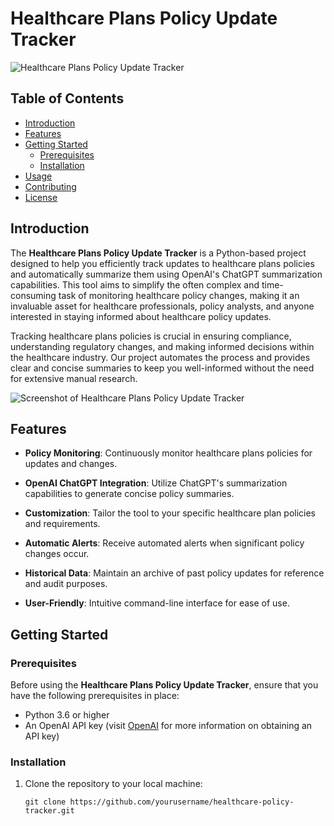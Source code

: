 # Healthcare Plans Policy Update Tracker

![Healthcare Plans Policy Update Tracker](https://your-image-link-here.png)

## Table of Contents

- [Introduction](#introduction)
- [Features](#features)
- [Getting Started](#getting-started)
  - [Prerequisites](#prerequisites)
  - [Installation](#installation)
- [Usage](#usage)
- [Contributing](#contributing)
- [License](#license)

## Introduction

The **Healthcare Plans Policy Update Tracker** is a Python-based project designed to help you efficiently track updates to healthcare plans policies and automatically summarize them using OpenAI's ChatGPT summarization capabilities. This tool aims to simplify the often complex and time-consuming task of monitoring healthcare policy changes, making it an invaluable asset for healthcare professionals, policy analysts, and anyone interested in staying informed about healthcare policy updates.

Tracking healthcare plans policies is crucial in ensuring compliance, understanding regulatory changes, and making informed decisions within the healthcare industry. Our project automates the process and provides clear and concise summaries to keep you well-informed without the need for extensive manual research.

![Screenshot of Healthcare Plans Policy Update Tracker](https://your-screenshot-link-here.png)

## Features

- **Policy Monitoring**: Continuously monitor healthcare plans policies for updates and changes.

- **OpenAI ChatGPT Integration**: Utilize ChatGPT's summarization capabilities to generate concise policy summaries.

- **Customization**: Tailor the tool to your specific healthcare plan policies and requirements.

- **Automatic Alerts**: Receive automated alerts when significant policy changes occur.

- **Historical Data**: Maintain an archive of past policy updates for reference and audit purposes.

- **User-Friendly**: Intuitive command-line interface for ease of use.

## Getting Started

### Prerequisites

Before using the **Healthcare Plans Policy Update Tracker**, ensure that you have the following prerequisites in place:

- Python 3.6 or higher
- An OpenAI API key (visit [OpenAI](https://openai.com) for more information on obtaining an API key)

### Installation

1. Clone the repository to your local machine:

   ```shell
   git clone https://github.com/yourusername/healthcare-policy-tracker.git

